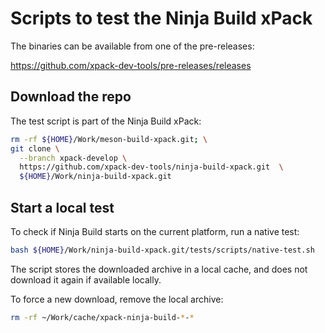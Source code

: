 # Scripts to test the Ninja Build xPack

The binaries can be available from one of the pre-releases:

<https://github.com/xpack-dev-tools/pre-releases/releases>

## Download the repo

The test script is part of the Ninja Build xPack:

```sh
rm -rf ${HOME}/Work/meson-build-xpack.git; \
git clone \
  --branch xpack-develop \
  https://github.com/xpack-dev-tools/ninja-build-xpack.git  \
  ${HOME}/Work/ninja-build-xpack.git
```

## Start a local test

To check if Ninja Build starts on the current platform, run a native test:

```sh
bash ${HOME}/Work/ninja-build-xpack.git/tests/scripts/native-test.sh
```

The script stores the downloaded archive in a local cache, and
does not download it again if available locally.

To force a new download, remove the local archive:

```sh
rm -rf ~/Work/cache/xpack-ninja-build-*-*
```
